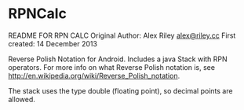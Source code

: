 RPNCalc
=======
README FOR RPN CALC
Original Author: Alex Riley <alex@riley.cc>
First created: 14 December 2013

Reverse Polish Notation for Android. Includes a java Stack with RPN operators. For more info on what Reverse Polish notation is, see http://en.wikipedia.org/wiki/Reverse_Polish_notation.

The stack uses the type double (floating point), so decimal points are allowed.


